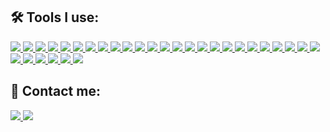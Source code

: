 ## 🛠️ Tools I use:

<div>
    <a href="https://git-scm.com/" target="_blank"> <img src="https://img.icons8.com/color/48/git.png"/> </a> 
    <a href="https://en.wikipedia.org/wiki/C_(programming_language)" target="_blank"> <img src="https://img.icons8.com/color/48/c-programming.png"/> </a> 
    <a href="https://en.wikipedia.org/wiki/C%2B%2B" target="_blank"> <img src="https://img.icons8.com/color/48/c-plus-plus-logo.png"/> </a> 
    <a href="https://en.wikipedia.org/wiki/C_Sharp_(programming_language)" target="_blank"> <img src="https://img.icons8.com/color/48/c-sharp-logo.png"/> </a> 
    <a href="https://kotlinlang.org" target="_blank"> <img src="https://img.icons8.com/color/48/kotlin.png"/> </a> 
    <a href="https://www.android.com" target="_blank"> <img src="https://img.icons8.com/fluency/48/android-os.png"/> </a> 
    <a href="https://github.com/linksplatform" target="_blank"> <img src="https://avatars.githubusercontent.com/u/15116341?s=48&v=4"/> </a> 
    <a href="https://www.mysql.com/" target="_blank"> <img src="https://img.icons8.com/fluent/48/000000/mysql-logo.png"/> </a>
    <a href="https://img.icons8.com/color/344/graphql.png" target="_blank"> <img src="https://img.icons8.com/color/48/graphql.png"/> </a> 
    <a href="https://www.python.org" target="_blank"> <img src="https://img.icons8.com/color/48/python--v1.png"/> </a> 
    <a href="https://developer.mozilla.org/en-US/docs/Web/JavaScript" target="_blank"> <img src="https://img.icons8.com/color/48/javascript.png"/> </a> 
    <a href="https://www.typescriptlang.org" target="_blank"> <img src="https://img.icons8.com/color/48/typescript.png"/> </a> 
    <a href="https://nodejs.org" target="_blank"> <img src="https://img.icons8.com/color/48/nodejs.png"/> </a> 
    <a href="https://webpack.js.org" target="_blank"> <img src="https://img.icons8.com/color/48/webpack.png"/> </a> 
    <a href="https://www.npmjs.com/" target="_blank"> <img src="https://img.icons8.com/color/48/npm.png"/> </a> 
    <a href="https://yarnpkg.com/" target="_blank"> <img src="https://img.icons8.com/external-tal-revivo-color-tal-revivo/48/external-yarn-fast-reliable-and-secure-dependency-management-web-portal-logo-color-tal-revivo.png"/> </a> 
    <a href="https://reactjs.org" target="_blank"> <img src="https://img.icons8.com/color/48/react-native.png"/> </a>
    <a href="https://redux.js.org" target="_blank"> <img src="https://img.icons8.com/color/48/redux.png"/> </a> 
    <a href="https://www.w3.org/html" target="_blank"> <img src="https://img.icons8.com/color/48/html-5.png"/> </a> 
    <a href="https://www.w3schools.com/css" target="_blank"> <img src="https://img.icons8.com/color/48/css3.png"/> </a> 
    <a href="https://sass-lang.com" target="_blank"> <img src="https://img.icons8.com/color/48/sass.png"/> </a> 
    <a href="https://www.json.org/json-en.html" target="_blank"> <img src="https://img.icons8.com/color/48/json--v1.png"/> </a> 
    <a href="https://en.wikipedia.org/wiki/XML" target="_blank"> <img src="https://img.icons8.com/color/48/xml.png"/> </a> 
    <a href="https://en.wikipedia.org/wiki/Markdown" target="_blank"> <img src="https://img.icons8.com/color/48/markdown.png"/> </a> 
    <a href="https://www.linux.org/" target="_blank"> <img src="https://img.icons8.com/color/48/linux--v1.png"/> </a> 
    <a href="https://www.gnu.org/software/bash" target="_blank"> <img src="https://img.icons8.com/color/48/console.png"/> </a> 
    <a href="https://www.microsoft.com/en-us/windows" target="_blank"> <img src="https://img.icons8.com/fluency/48/windows-10.png"/> </a> 
    <a href="https://www.nuget.org" target="_blank"> <img src="https://img.icons8.com/external-tal-revivo-color-tal-revivo/48/external-nuget-a-free-and-open-source-package-manager-designed-for-the-microsoft-development-platform-logo-color-tal-revivo.png"/> </a> 
    <a href="https://www.google.com" target="_blank"> <img src="https://img.icons8.com/color/48/google-logo.png"/> </a> 
    <a href="https://habitica.com" target="_blank"> <img src="https://avatars.githubusercontent.com/u/3834775?s=48&v=4?"/> </a> 
    <a href="https://www.jetbrains.com/" target="_blank"> <img src="https://img.icons8.com/color/48/jetbrains.png"/> </a> 
</div>

## 💬 Contact me:
<div>
    <a href="https://t.me/FreePhoenix888" target="_blank"> <img src="https://img.icons8.com/color/48/telegram-app--v1.png"/> </a> 
    <a href="https://discord.com/users/298466999426613268" target="_blank"> <img src="https://img.icons8.com/color/48/discord-logo.png"/> </a> 
</div>
